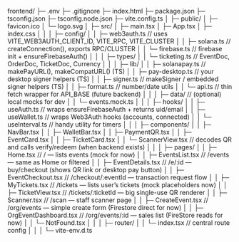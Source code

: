 frontend/
├─ .env
├─ .gitignore
├─ index.html
├─ package.json
├─ tsconfig.json
├─ tsconfig.node.json
├─ vite.config.ts
│
├─ public/
│  ├─ favicon.ico
│  └─ logo.svg
│
├─ src/
│  ├─ main.tsx
│  ├─ App.tsx
│  ├─ index.css
│  │
│  ├─ config/
│  │  ├─ web3auth.ts              // uses VITE_WEB3AUTH_CLIENT_ID, VITE_RPC, VITE_CLUSTER
│  │  ├─ solana.ts                // createConnection(), exports RPC/CLUSTER
│  │  └─ firebase.ts              // firebase init + ensureFirebaseAuth()
│  │
│  ├─ types/
│  │  └─ ticketing.ts             // EventDoc, OrderDoc, TicketDoc, Currency
│  │
│  ├─ lib/
│  │  ├─ solanapay.ts             // makePayURL(), makeCompatURL() (TS)
│  │  ├─ pay-desktop.ts           // your desktop signer helpers (TS)
│  │  ├─ signer.ts                // makeSigner / embedded signer helpers (TS)
│  │  ├─ format.ts                // number/date utils
│  │  └─ api.ts                   // thin fetch wrapper for API_BASE (future backend)
│  │
│  ├─ data/                       // (optional) local mocks for dev
│  │  └─ events.mock.ts
│  │
│  ├─ hooks/
│  │  ├─ useAuth.ts               // wraps ensureFirebaseAuth + returns uid/email
│  │  ├─ useWallet.ts             // wraps Web3Auth hooks (accounts, connected)
│  │  └─ useInterval.ts           // handy utility for timers
│  │
│  ├─ components/
│  │  ├─ NavBar.tsx
│  │  ├─ WalletBar.tsx
│  │  ├─ PaymentQR.tsx
│  │  ├─ EventCard.tsx
│  │  ├─ TicketCard.tsx
│  │  └─ ScannerView.tsx          // decodes QR and calls verify/redeem (when backend exists)
│  │
│  ├─ pages/
│  │  ├─ Home.tsx                 // / — lists events (mock for now)
│  │  ├─ EventsList.tsx           // /events — same as Home or filtered
│  │  ├─ EventDetails.tsx         // /e/:id — buy/checkout (shows QR link or desktop pay button)
│  │  ├─ EventCheckout.tsx        // /checkout/:eventId — transaction request flow
│  │  ├─ MyTickets.tsx            // /tickets — lists user’s tickets (mock placeholders now)
│  │  ├─ TicketView.tsx           // /tickets/:ticketId — big single-use QR renderer
│  │  ├─ Scanner.tsx              // /scan — staff scanner page
│  │  ├─ CreateEvent.tsx          // /org/events — simple create form (Firestore direct for now)
│  │  ├─ OrgEventDashboard.tsx    // /org/events/:id — sales list (FireStore reads for now)
│  │  └─ NotFound.tsx
│  │
│  ├─ router/
│  │  └─ index.tsx                // central route config
│  │
│  └─ vite-env.d.ts
